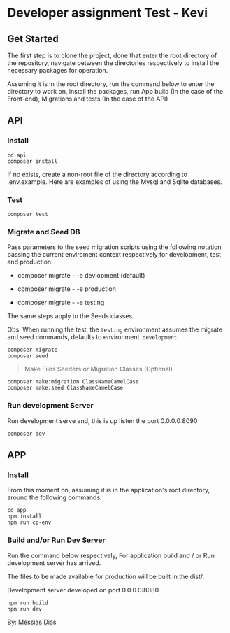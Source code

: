 # Developer assignment Test - Kevi

## Get Started

The first step is to clone the project, done that enter the root directory of the repository, navigate between the directories respectively to install the necessary packages for operation.

Assuming it is in the root directory, run the command below to enter the directory to work on, install the packages, run App build (In the case of the Front-end), Migrations and tests (In the case of the API)

## API

### Install

```
cd api
composer install
```

If no exists, create a non-root file of the directory according to .env.example. 
Here are examples of using the Mysql and Sqlite databases.

### Test
```
composer test
```

### Migrate and Seed DB

Pass parameters to the seed migration scripts using the following notation passing the current enviroment context
respectively for development, test and production:

* composer migrate - -e devlopment (default)

* composer migrate - -e production

* composer migrate - -e testing

The same steps apply to the Seeds classes.

Obs:
When running the test, the `testing` environment assumes the migrate and seed commands, defaults to environment` development`.

```
composer migrate
composer seed
```

> Make Files Seeders or Migration Classes (Optional)
```
composer make:migration ClassNameCamelCase
composer make:seed ClassNameCamelCase
```

### Run development Server
Run development serve and, this is up listen the port 0.0.0.0:8090

```
composer dev
```


## APP
### Install

From this moment on, assuming it is in the application's root directory, around the following commands:

```
cd app
npm install
npm run cp-env
```

### Build and/or Run Dev Server

Run the command below respectively,
For application build and / or Run development server has arrived.

The files to be made available for production will be built in the dist/.

Development server developed on port 0.0.0.0:8080

```
npm run build
npm run dev
```

[By: Messias Dias](https://github.com/messiasdias)